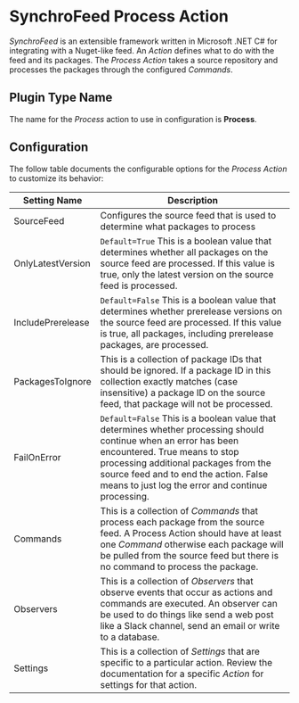 # SynchroFeed Process Action
*SynchroFeed* is an extensible framework written in Microsoft .NET C# for integrating with a Nuget-like feed. 
An *Action* defines what to do with the feed and its packages. The *Process* *Action* takes a source repository 
and processes the packages through the configured *Commands*.

## Plugin Type Name
The name for the *Process* action to use in configuration is **Process**.

## Configuration
The follow table documents the configurable options for the *Process* *Action* to customize its behavior:

| Setting Name      | Description |
| ----------------- | ----------- |
| SourceFeed        | Configures the source feed that is used to determine what packages to process |
| OnlyLatestVersion | ```Default=True``` This is a boolean value that determines whether all packages on the source feed are processed. If this value is true, only the latest version on the source feed is processed.  |
| IncludePrerelease | ```Default=False``` This is a boolean value that determines whether prerelease versions on the source feed are processed. If this value is true, all packages, including prerelease packages, are processed. |
| PackagesToIgnore  | This is a collection of package IDs that should be ignored. If a package ID in this collection exactly matches (case insensitive) a package ID on the source feed, that package will not be processed. |
| FailOnError       | ```Default=False``` This is a boolean value that determines whether processing should continue when an error has been encountered. True means to stop processing additional packages from the source feed and to end the action. False means to just log the error and continue processing. |
| Commands          | This is a collection of *Commands* that process each package from the source feed. A Process Action should have at least one *Command* otherwise each package will be pulled from the source feed but there is no command to process the package. |
| Observers         | This is a collection of *Observers* that observe events that occur as actions and commands are executed. An observer can be used to do things like send a web post like a Slack channel, send an email or write to a database. |
| Settings          | This is a collection of *Settings* that are specific to a particular action. Review the documentation for a specific *Action* for settings for that action. |
